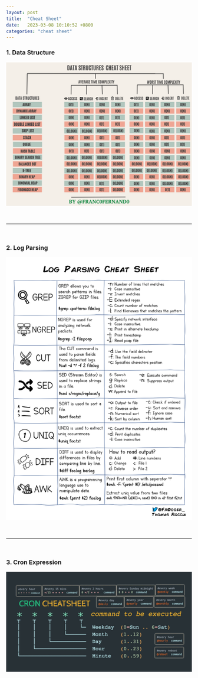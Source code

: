 ```yaml
---
layout: post
title:  "Cheat Sheet"
date:   2023-03-08 10:10:52 +0800
categories: "cheat sheet"
---
```


### 1. Data Structure

![data structure](/assets/images/data_structure.png)

<br/>

---

<br/>

### 2. Log Parsing

![log parsing](/assets/images/log_parsing.jpeg)

<br/>

---

<br/>

### 3. Cron Expression

![cron](/assets/images/cron.jpeg)
